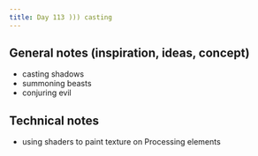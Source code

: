 ```yaml
---
title: Day 113 ))) casting
---
```


## General notes (inspiration, ideas, concept)

- casting shadows
- summoning beasts
- conjuring evil

## Technical notes

- using shaders to paint texture on Processing elements
